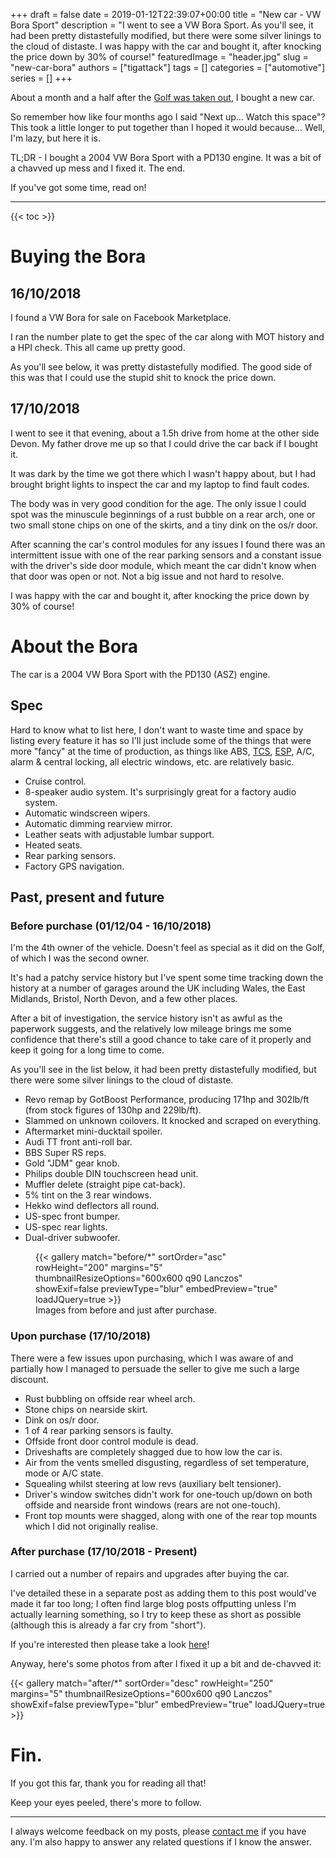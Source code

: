 +++
draft = false
date = 2019-01-12T22:39:07+00:00
title = "New car - VW Bora Sport"
description = "I went to see a VW Bora Sport. As you'll see, it had been pretty distastefully modified, but there were some silver linings to the cloud of distaste. I was happy with the car and bought it, after knocking the price down by 30% of course!"
featuredImage = "header.jpg"
slug = "new-car-bora"
authors = ["tigattack"]
tags = []
categories = ["automotive"]
series = []
+++

About a month and a half after the [Golf was taken out](https://blog.tiga.tech/goodbye-to-the-golf/), I bought a new car.

So remember how like four months ago I said "Next up... Watch this space"? This took a little longer to put together than I hoped it would because... Well, I'm lazy, but here it is.

TL;DR - I bought a 2004 VW Bora Sport with a PD130 engine. It was a bit of a chavved up mess and I fixed it. The end.

If you've got some time, read on!

---

{{< toc >}}

# Buying the Bora

## 16/10/2018

I found a VW Bora for sale on Facebook Marketplace.

I ran the number plate to get the spec of the car along with MOT history and a HPI check. This all came up pretty good.

As you'll see below, it was pretty distastefully modified. The good side of this was that I could use the stupid shit to knock the price down.

## 17/10/2018

I went to see it that evening, about a 1.5h drive from home at the other side Devon. My father drove me up so that I could drive the car back if I bought it.

It was dark by the time we got there which I wasn't happy about, but I had brought bright lights to inspect the car and my laptop to find fault codes.

The body was in very good condition for the age. The only issue I could spot was the minuscule beginnings of a rust bubble on a rear arch, one or two small stone chips on one of the skirts, and a tiny dink on the os/r door.

After scanning the car's control modules for any issues I found there was an intermittent issue with one of the rear parking sensors and a constant issue with the driver's side door module, which meant the car didn't know when that door was open or not. Not a big issue and not hard to resolve.

I was happy with the car and bought it, after knocking the price down by 30% of course!

# About the Bora

The car is a 2004 VW Bora Sport with the PD130 (ASZ) engine.

## Spec

Hard to know what to list here, I don't want to waste time and space by listing every feature it has so I'll just include some of the things that were more "fancy" at the time of production, as things like ABS, [TCS](https://en.wikipedia.org/wiki/Traction_control_system), [ESP](https://en.wikipedia.org/wiki/Electronic_stability_control), A/C, alarm & central locking, all electric windows, etc. are relatively basic.

* Cruise control.
* 8-speaker audio system. It's surprisingly great for a factory audio system.
* Automatic windscreen wipers.
* Automatic dimming rearview mirror.
* Leather seats with adjustable lumbar support.
* Heated seats.
* Rear parking sensors.
* Factory GPS navigation.

## Past, present and future

### Before purchase (01/12/04 - 16/10/2018)

I'm the 4th owner of the vehicle. Doesn't feel as special as it did on the Golf, of which I was the second owner.

It's had a patchy service history but I've spent some time tracking down the history at a number of garages around the UK including Wales, the East Midlands, Bristol, North Devon, and a few other places.  

After a bit of investigation, the service history isn't as awful as the paperwork suggests, and the relatively low mileage brings me some confidence that there's still a good chance to take care of it properly and keep it going for a long time to come.

As you'll see in the list below, it had been pretty distastefully modified, but there were some silver linings to the cloud of distaste.

* Revo remap by GotBoost Performance, producing 171hp and 302lb/ft (from stock figures of 130hp and 229lb/ft).
* Slammed on unknown coilovers. It knocked and scraped on everything.
* Aftermarket mini-ducktail spoiler.
* Audi TT front anti-roll bar.
* BBS Super RS reps.
* Gold "JDM" gear knob.
* Philips double DIN touchscreen head unit.
* Muffler delete (straight pipe cat-back).
* 5% tint on the 3 rear windows.
* Hekko wind deflectors all round.
* US-spec front bumper.
* US-spec rear lights.
* Dual-driver subwoofer.

<figure>
    {{< gallery match="before/*" sortOrder="asc" rowHeight="200" margins="5"
        thumbnailResizeOptions="600x600 q90 Lanczos" showExif=false
        previewType="blur" embedPreview="true" loadJQuery=true >}}
    <figcaption>Images from before and just after purchase.</figcaption>
</figure>

### Upon purchase (17/10/2018)

There were a few issues upon purchasing, which I was aware of and partially how I managed to persuade the seller to give me such a large discount.

* Rust bubbling on offside rear wheel arch.
* Stone chips on nearside skirt.
* Dink on os/r door.
* 1 of 4 rear parking sensors is faulty.
* Offside front door control module is dead.
* Driveshafts are completely shagged due to how low the car is.
* Air from the vents smelled disgusting, regardless of set temperature, mode or A/C state.
* Squealing whilst steering at low revs (auxiliary belt tensioner).
* Driver's window switches didn't work for one-touch up/down on both offside and nearside front windows (rears are not one-touch).
* Front top mounts were shagged, along with one of the rear top mounts which I did not originally realise.

### After purchase (17/10/2018 - Present)

I carried out a number of repairs and upgrades after buying the car.

I've detailed these in a separate post as adding them to this post would've made it far too long; I often find large blog posts offputting unless I'm actually learning something, so I try to keep these as short as possible (although this is already a far cry from "short").

If you're interested then please take a look [here](https://blog.tiga.tech/upgrading-and-fixing-the-bora/)!


Anyway, here's some photos from after I fixed it up a bit and de-chavved it:

{{< gallery match="after/*" sortOrder="desc" rowHeight="250" margins="5"
    thumbnailResizeOptions="600x600 q90 Lanczos" showExif=false
    previewType="blur" embedPreview="true" loadJQuery=true >}}

# Fin.

If you got this far, thank you for reading all that!

Keep your eyes peeled, there's more to follow.

---

I always welcome feedback on my posts, please [contact me](/contact) if you have any. I'm also happy to answer any related questions if I know the answer.
